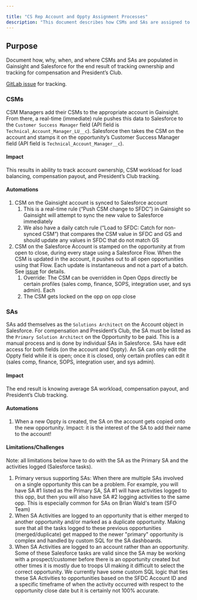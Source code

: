```yaml
---

title: "CS Rep Account and Oppty Assignment Processes"
description: "This document describes how CSMs and SAs are assigned to accounts and Opportunities"
---
```

<link rel="stylesheet" type="text/css" href="/stylesheets/biztech.css" />











## Purpose

Document how, why, when, and where CSMs and SAs are populated in Gainsight and Salesforce for the end result of tracking ownership and tracking for compensation and President’s Club.

[GitLab issue](https://gitlab.com/gitlab-com/sales-team/field-operations/customer-success-operations/-/issues/2974) for tracking.

### CSMs

CSM Managers add their CSMs to the appropriate account in Gainsight. From there, a real-time (immediate) rule pushes this data to Salesforce to the `Customer Success Manager` field (API field is `Technical_Account_Manager_LU__c`). Salesforce then takes the CSM on the account and stamps it on the opportunity’s Customer Success Manager field (API field is `Technical_Account_Manager__c`).

#### Impact

This results in ability to track account ownership, CSM workload for load balancing, compensation payout, and President’s Club tracking.

#### Automations

1. CSM on the Gainsight account is synced to Salesforce account
   1. This is a real-time rule (“Push CSM change to SFDC”)  in Gainsight so Gainsight will attempt to sync the new value to Salesforce immediately
   1. We also have a daily catch rule (“Load to SFDC: Catch for non-synced CSM”) that compares the CSM value in SFDC and GS and should update any values in SFDC that do not match GS
1. CSM on the Salesforce Account is stamped on the opportunity at from open to close, during every stage using a Salesforce Flow. When the CSM is updated in the account, it pushes out to all open opportunities using that Flow. Each update is instantaneous and not a part of a batch. See [issue](https://gitlab.com/gitlab-com/sales-team/field-operations/systems/-/issues/3852) for details.
   1. Override: The CSM can be overridden in Open Opps directly be certain profiles (sales comp, finance, SOPS, integration user, and sys admin). Each
   1. The CSM gets locked on the opp on opp close

### SAs

SAs add themselves as the `Solutions Architect` on the Account object in Salesforce. For compensation and President’s Club, the SA must be listed as the `Primary Solution Architect` on the Opportunity to be paid. This is a manual process and is done by individual SAs in Salesforce. SAs have edit access for both fields (on the account and Oppty). An SA can only edit the Oppty field while it is open; once it is closed, only certain profiles can edit it (sales comp, finance, SOPS, integration user, and sys admin).

#### Impact

The end result is knowing average SA workload, compensation payout, and President’s Club tracking.

#### Automations

1. When a new Oppty is created, the SA on the account gets copied onto the new opportunity. Impact: it is the interest of the SA to add their name to the account!

#### Limitations/Challenges

Note: all limitations below have to do with the SA as the Primary SA and the activities logged (Salesforce tasks).
1. Primary versus supporting SAs: When there are multiple SAs involved on a single opportunity this can be a problem. For example, you will have SA #1 listed as the Primary SA, SA #1 will have activities logged to this opp, but then you will also have SA #2 logging activities to the same opp. This is especially common for SAs on Brian Wald's team (SFO Team)
1. When SA Activities are logged to an opportunity that is either merged to another opportunity and/or marked as a duplicate opportunity. Making sure that all the tasks logged to these previous opportunities (merged/duplicate) get mapped to the newer "primary" opportunity is complex and handled by custom SQL for the SA dashboards.
1. When SA Activities are logged to an account rather than an opportunity. Some of these Salesforce tasks are valid since the SA may be working with a prospect/customer before there is an opportunity created but other times it is mostly due to troops UI making it difficult to select the correct opportunity. We currently have some custom SQL logic that ties these SA Activities to opportunities based on the SFDC Account ID and a specific timeframe of when the activity occurred with respect to the opportunity close date but it is certainly not 100% accurate.

